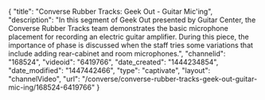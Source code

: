 {
    "title": "Converse Rubber Tracks: Geek Out - Guitar Mic'ing",
    "description": "In this segment of Geek Out presented by Guitar Center, the Converse Rubber Tracks team demonstrates the basic microphone placement for recording an electric guitar amplifier. During this piece, the importance of phase is discussed when the staff tries some variations that include adding rear-cabinet and room microphones.",
    "channelid": "168524",
    "videoid": "6419766",
    "date_created": "1444234854",
    "date_modified": "1447442466",
    "type": "captivate",
    "layout": "channelVideo",
    "url": "\/converse\/converse-rubber-tracks-geek-out-guitar-mic-ing\/168524-6419766"
}